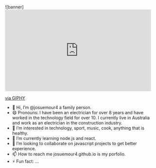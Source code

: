 ![banner] <iframe src="https://giphy.com/embed/gr5qY4qj8G96o" width="480" height="270" frameBorder="0" class="giphy-embed" allowFullScreen></iframe><p><a href="https://giphy.com/gifs/penguin-business-pinguim-gr5qY4qj8G96o">via GIPHY</a></p>

- 👋 Hi, I’m @josuemour4 a family person.
- 😄 Pronouns: I have been an electrician for over 8 years and have worked in the technology field for over 10. I currently live in Australia and work as an electrician in the construction industry.
- 👀 I’m interested in technology, sport, music, cook, anything that is healthy.
- 🌱 I’m currently learning node.js and react.
- 💞️ I’m looking to collaborate on javascript projects to get better experience.
- 📫 How to reach me josuemour4.github.io is my porfolio.
- ⚡ Fun fact: ...

<!---
josuemour4/josuemour4 is a ✨ special ✨ repository because its `README.md` (this file) appears on your GitHub profile.
You can click the Preview link to take a look at your changes.
--->
